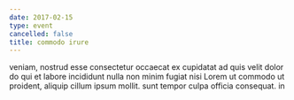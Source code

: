 ```yaml
---
date: 2017-02-15
type: event
cancelled: false
title: commodo irure
---
```

veniam, nostrud esse consectetur occaecat ex cupidatat ad quis velit dolor do qui et labore incididunt nulla non minim fugiat nisi Lorem ut commodo ut proident, aliquip cillum ipsum mollit. sunt tempor culpa officia consequat. in